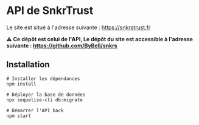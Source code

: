 # API de SnkrTrust

Le site est situé à l'adresse suivante : https://snkrstrust.fr

**:warning: Ce dépôt est celui de l'API, Le dépôt du site est accessible à l'adresse suivante : https://github.com/ByBell/snkrs**

## Installation

```
# Installer les dépendances
npm install

# Déployer la base de données
npx sequelize-cli db:migrate

# Démarrer l'API back
npm start
```
